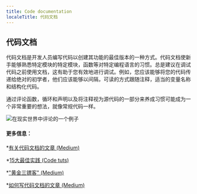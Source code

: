 ```yaml
---
title: Code documentation
localeTitle: 代码文档
---
```

## 代码文档

代码文档是开发人员编写代码以创建其功能的最佳版本的一种方式。代码文档使新手能够熟悉特定模块的特定模块，函数等对特定编程语言的习惯。总是建议在调试代码之前使用文档，这有助于您有效地进行调试。例如，您应该能够将您的代码传递给绝对的初学者，他们应该能够以间隔，可读的方式跟随注释，适当的变量名称和结构化代码。

通过评论函数，循环和声明以及将注释视为源代码的一部分来养成习惯可能成为一个非常重要的想法，就像常规代码一样。

![在现实世界中评论的一个例子](https://cdn-images-1.medium.com/max/1620/1*Pyxsc7Uixbitv5myywaA_Q.jpeg)

#### 更多信息：

*[有关代码文档的文章 (Medium)](https://medium.com/@andrewgoldis/how-to-document-source-code-responsibly-2b2f303aa525)

*[15大最佳实践 (Code tuts)](https://code.tutsplus.com/tutorials/top-15-best-practices-for-writing-super-readable-code--net-8118)

*["黄金三镖客" (Medium)](https://medium.freecodecamp.org/code-comments-the-good-the-bad-and-the-ugly-be9cc65fbf83)

*[如何写代码文档的文章 (Medium)](https://medium.com/@andrewgoldis/how-to-document-source-code-responsibly-2b2f303aa525)

